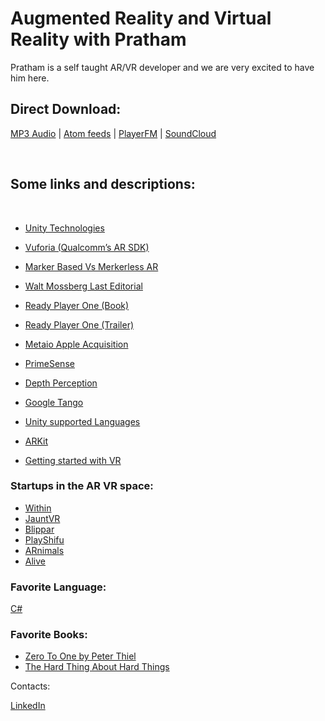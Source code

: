 # Augmented Reality and Virtual Reality with Pratham

Pratham is a self taught AR/VR developer and we are very excited to have him here.

## Direct Download:
[MP3 Audio](https://flawcode.com/static/audio/8.mp3) | [Atom feeds](https://flawcode.com/atom.rss) | [PlayerFM](https://player.fm/series/flawcode-1263695) | [SoundCloud](https://soundcloud.com/flawcode)

&nbsp;

## Some links and descriptions:

&nbsp;

- [Unity Technologies](https://unity3d.com/)

- [Vuforia (Qualcomm’s AR SDK)](https://www.vuforia.com)

- [Marker Based Vs Merkerless AR](https://stackoverflow.com/a/27366949/5417164)

- [Walt Mossberg Last Editorial](https://www.theverge.com/2017/5/25/15686870/walt-mossberg-final-column-the-disappearing-computer)

- [Ready Player One (Book)](https://www.goodreads.com/book/show/9969571-ready-player-one)

- [Ready Player One (Trailer)](https://www.youtube.com/watch?v=QxVvk-OuJb0)

- [Metaio Apple Acquisition](https://techcrunch.com/2015/05/28/apple-metaio/)

- [PrimeSense](https://www.forbes.com/sites/shelisrael/2013/11/25/why-would-apple-buy-primesense/#6c64a2a3e690)

- [Depth Perception](https://en.wikipedia.org/wiki/Depth_perception)

- [Google Tango](https://get.google.com/tango/)

- [Unity supported Languages](https://stackoverflow.com/a/5132513/5417164)

- [ARKit](https://developer.apple.com/arkit/)

- [Getting started with VR](http://blog.hackerearth.com/getting-started-virtual-reality)


### Startups in the AR VR space:

- [Within](https://with.in)
- [JauntVR](https://www.jauntvr.com)
- [Blippar](https://blippar.com)
- [PlayShifu](https://www.playshifu.com)
- [ARnimals](http://www.scifikids.in)
- [Alive](http://www.alivear.com)


### Favorite Language:

[C#](https://msdn.microsoft.com/en-us/magazine/dn759441.aspx)

### Favorite Books:
	
- [Zero To One by Peter Thiel](https://www.goodreads.com/book/show/18050143-zero-to-one)
- [The Hard Thing About Hard Things](https://www.goodreads.com/book/show/18176747-the-hard-thing-about-hard-things?ac=1&from_search=true)

Contacts:

[LinkedIn](https://www.linkedin.com/in/prathamsehgal/)

&nbsp;&nbsp;&nbsp;&nbsp;